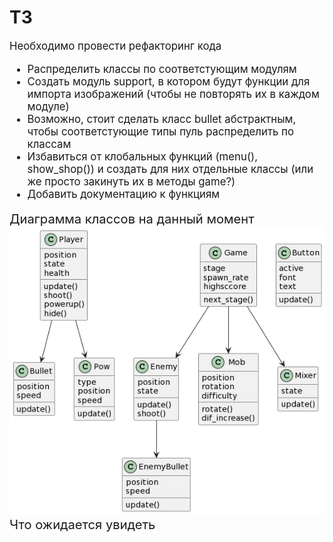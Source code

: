 # ТЗ

<big>Необходимо провести рефакторинг кода

- Распределить классы по соответстующим модулям
- Создать модуль support, в котором будут функции для импорта изображений
  (чтобы не повторять их в каждом модуле)
- Возможно, стоит сделать класс bullet абстрактным, чтобы соответстующие
  типы пуль распределить по классам
- Избавиться от клобальных функций (menu(), show_shop()) и создать для них
  отдельные классы (или же просто закинуть их в методы game?)
- Добавить документацию к функциям<br>

<big>Диаграмма классов на данный момент </big>
![img.png](img.png)
<big>Что ожидается увидеть</big>